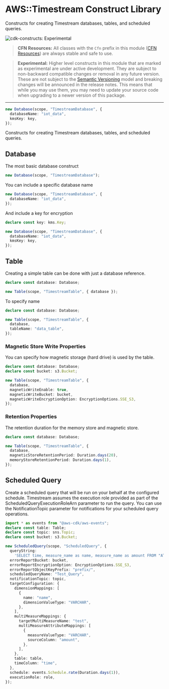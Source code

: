 # AWS::Timestream Construct Library

Constructs for creating Timestream databases, tables, and scheduled queries.

![cdk-constructs: Experimental](https://img.shields.io/badge/cdk--constructs-experimental-important.svg?style=for-the-badge)

> **CFN Resources:** All classes with the `Cfn` prefix in this module ([CFN Resources]) are always
> stable and safe to use.
>
> [cfn resources]: https://docs.aws.amazon.com/cdk/latest/guide/constructs.html#constructs_lib

<!-- -->

> **Experimental:** Higher level constructs in this module that are marked as experimental are
> under active development. They are subject to non-backward compatible changes or removal in any
> future version. These are not subject to the [Semantic Versioning](https://semver.org/) model and
> breaking changes will be announced in the release notes. This means that while you may use them,
> you may need to update your source code when upgrading to a newer version of this package.

---

```ts
new Database(scope, "TimestreamDatabase", {
  databaseName: "iot_data",
  kmsKey: key,
});
```

Constructs for creating Timestream databases, tables, and scheduled queries.

## Database

The most basic database construct

```ts
new Database(scope, "TimestreamDatabase");
```

You can include a specific database name

```ts
new Database(scope, "TimestreamDatabase", {
  databaseName: "iot_data",
});
```

And include a key for encryption

```ts
declare const key: kms.Key;

new Database(scope, "TimestreamDatabase", {
  databaseName: "iot_data",
  kmsKey: key,
});
```

## Table

Creating a simple table can be done with just a database reference.

```ts
declare const database: Database;

new Table(scope, "TimestreamTable", { database });
```

To specify name

```ts
declare const database: Database;

new Table(scope, "TimestreamTable", {
  database,
  tableName: "data_table",
});
```

### Magnetic Store Write Properties

You can specify how magnetic storage (hard drive) is used by the table.

```ts
declare const database: Database;
declare const bucket: s3.Bucket;

new Table(scope, "TimestreamTable", {
  database,
  magneticWriteEnable: true,
  magneticWriteBucket: bucket,
  magneticWriteEncryptionOption: EncryptionOptions.SSE_S3,
});
```

### Retention Properties

The retention duration for the memory store and magnetic store.

```ts
declare const database: Database;

new Table(scope, "TimestreamTable", {
  database,
  magneticStoreRetentionPeriod: Duration.days(20),
  memoryStoreRetentionPeriod: Duration.days(1),
});
```

## Scheduled Query

Create a scheduled query that will be run on your behalf at the configured schedule. Timestream assumes the execution role provided as part of the ScheduledQueryExecutionRoleArn parameter to run the query. You can use the NotificationTopic parameter for notifications for your scheduled query operations.

```ts
import * as events from "@aws-cdk/aws-events";
declare const table: Table;
declare const topic: sns.Topic;
declare const bucket: s3.Bucket;

new ScheduledQuery(scope, "ScheduledQuery", {
  queryString:
    'SELECT time, measure_name as name, measure_name as amount FROM "ATestDB"."Test"',
  errorReportBucket: bucket,
  errorReportEncryptionOption: EncryptionOptions.SSE_S3,
  errorReportObjectKeyPrefix: "prefix/",
  scheduledQueryName: "Test_Query",
  notificationTopic: topic,
  targetConfiguration: {
    dimensionMappings: [
      {
        name: "name",
        dimensionValueType: "VARCHAR",
      },
    ],
    multiMeasureMappings: {
      targetMultiMeasureName: "test",
      multiMeasureAttributeMappings: [
        {
          measureValueType: "VARCHAR",
          sourceColumn: "amount",
        },
      ],
    },
    table: table,
    timeColumn: "time",
  },
  schedule: events.Schedule.rate(Duration.days(1)),
  executionRole: role,
});
```
